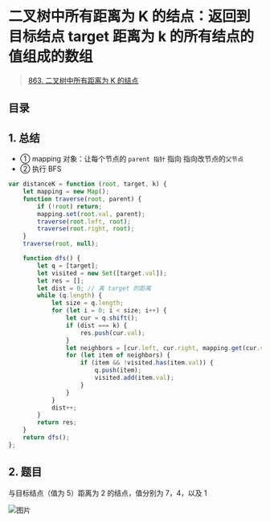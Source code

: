 
# 二叉树中所有距离为 K 的结点：返回到目标结点 target 距离为 k 的所有结点的值组成的数组


> [863. 二叉树中所有距离为 K 的结点](https://leetcode.cn/problems/all-nodes-distance-k-in-binary-tree/)


## 目录
<!-- toc -->
 ## 1. 总结 

- ① mapping 对象：让每个节点的 `parent 指针` 指向 指向改节点的`父节点`
- ② 执行 BFS 


```javascript
var distanceK = function (root, target, k) {
    let mapping = new Map();
    function traverse(root, parent) {
        if (!root) return;
        mapping.set(root.val, parent);
        traverse(root.left, root);
        traverse(root.right, root);
    }
    traverse(root, null);

    function dfs() {
        let q = [target];
        let visited = new Set([target.val]);
        let res = [];
        let dist = 0; // 离 target 的距离
        while (q.length) {
            let size = q.length;
            for (let i = 0; i < size; i++) {
                let cur = q.shift();
                if (dist === k) {
                    res.push(cur.val);
                }
                let neighbors = [cur.left, cur.right, mapping.get(cur.val)];
                for (let item of neighbors) {
                    if (item && !visited.has(item.val)) {
                        q.push(item);
                        visited.add(item.val);
                    }
                }
            }
            dist++;
        }
        return res;
    }
    return dfs();
};
```

## 2. 题目

与目标结点（值为 5）距离为 2 的结点，值分别为 7，4，以及 1

![图片](https://832-1310531898.cos.ap-beijing.myqcloud.com/999.%20Obsidian@832/files/20250122-4.png)